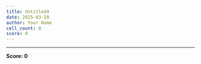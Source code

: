 ```yaml
---
title: Untitled4
date: 2025-03-20
author: Your Name
cell_count: 0
score: 0
---
```




---
**Score: 0**